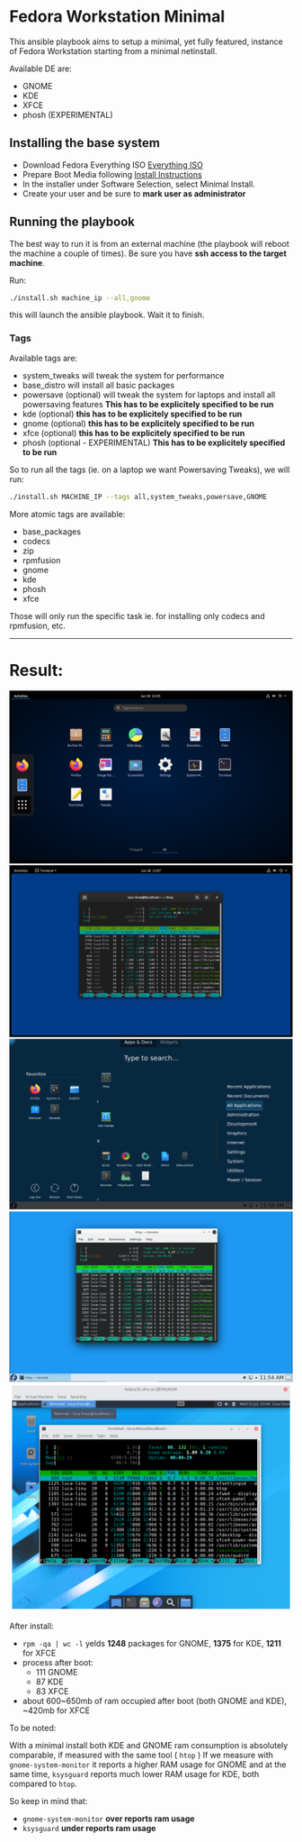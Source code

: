 # Fedora Workstation Minimal

This ansible playbook aims to setup a minimal, yet fully featured, instance of Fedora Workstation
starting from a minimal netinstall.

Available DE are:

- GNOME
- KDE
- XFCE
- phosh (EXPERIMENTAL)

## Installing the base system

- Download Fedora Everything ISO [Everything ISO](https://fedora.mirror.garr.it/fedora/linux/releases/32/Everything/x86_64/iso/Fedora-Everything-netinst-x86_64-32-1.6.iso)
- Prepare Boot Media following [Install Instructions](http://docs.fedoraproject.org/en-US/Fedora/html/Installation_Guide/sect-preparing-boot-media.html)
- In the installer under Software Selection, select Minimal Install.
- Create your user and be sure to **mark user as administrator**

## Running the playbook

The best way to run it is from an external machine (the playbook will reboot the machine a couple of times).
Be sure you have **ssh access to the target machine**.

Run:

```sh
./install.sh machine_ip --all,gnome
```

this will launch the ansible playbook. Wait it to finish.

### Tags

Available tags are:

- system_tweaks will tweak the system for performance 
- base_distro   will install all basic packages
- powersave (optional)    will tweak the system for laptops and install all powersaving features  **This has to be explicitely specified to be run**
- kde (optional) **this has to be explicitely specified to be run**
- gnome (optional) **this has to be explicitely specified to be run**
- xfce (optional) **this has to be explicitely specified to be run**
- phosh (optional - EXPERIMENTAL) **This has to be explicitely specified to be run**

So to run all the tags (ie. on a laptop we want Powersaving Tweaks), we will run:

```sh
./install.sh MACHINE_IP --tags all,system_tweaks,powersave,GNOME
```

More atomic tags are available:

- base_packages
- codecs
- zip
- rpmfusion
- gnome
- kde
- phosh
- xfce

Those will only run the specific task ie. for installing only codecs and rpmfusion, etc.

---

# Result:

![overview](./pics/overview.png)
![htop](./pics/htop.png)
![kde-overview](./pics/kde-overview.png)
![kde-htop](./pics/kde-htop.png)
![xfce-htop](./pics/xfce-htop.png)

After install:

- `rpm -qa | wc -l` yelds **1248** packages for GNOME, **1375** for KDE, **1211** for XFCE
- process after boot:
    - 111 GNOME
    - 87 KDE
    - 83 XFCE
- about 600~650mb of ram occupied after boot (both GNOME and KDE), ~420mb for XFCE

To be noted:

With a minimal install both KDE and GNOME ram consumption is absolutely comparable, if measured with the same
tool ( `htop` )
If we measure with `gnome-system-monitor` it reports a higher RAM usage for GNOME and at the same time,
`ksysguard` reports much lower RAM usage for KDE, both compared to `htop`. 

So keep in mind that:

- `gnome-system-monitor` **over reports ram usage**
- `ksysguard` **under reports ram usage**

